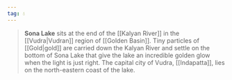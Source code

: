 ```yaml
---
tag: 💧
---
```

> **Sona Lake** sits at the end of the [[Kalyan River]] in the [[Vudra|Vudran]] region of [[Golden Basin]]. Tiny particles of [[Gold|gold]] are carried down the Kalyan River and settle on the bottom of Sona Lake that give the lake an incredible golden glow when the light is just right. The capital city of Vudra, [[Indapatta]], lies on the north-eastern coast of the lake.








